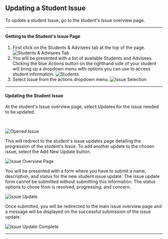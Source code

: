 

## Updating a Student Issue

To update a student Issue, go to the student's Issue overview page.
***
#### Getting to the Student's Issue Page
1. First click on the Students & Advisees tab at the top of the page.
![Students & Advisees Tab](/help_images/students_tab.JPG)
2. You will be presented with a list of available Students and Advisees. Clicking the blue Actions button on the righthand side of your student will bring up a dropdown menu with options you can use to access student information.
![Students](/help_images/students.JPG)
3. Select Issue from the actions dropdown menu.
![Issue Selection](/help_images/creating_a_student_issue/issue_action.JPG)

***
#### Updating the Student Issue
At the student's Issue overview page, select Updates for the issue needed to be updated.  

&nbsp;

![Opened Issue](/help_images/updating_a_student_issue/issue_update_main_page.JPG)

This will redirect to the student's issue updates page detailing the progression of the student's issue.
To add another update to the chosen issue, select the Add New Update button.

![Issue Overview Page](/help_images/updating_a_student_issue/issue_update_view.JPG)

You will be presented with a form where you have to submit a name, description, and status for the new student issue update.
The issue update form cannot be submitted without submitting this information. 
The status options to chose from is resolved, progressing, and concern.

![Issue Update](/help_images/updating_a_student_issue/issue_update.JPG)

Once submitted, you will be redirected to the main issue overview page 
and a message will be displayed on the successful submission of the issue update.

![Issue Update Complete](/help_images/updating_a_student_issue/issue_update_done.JPG)


***
